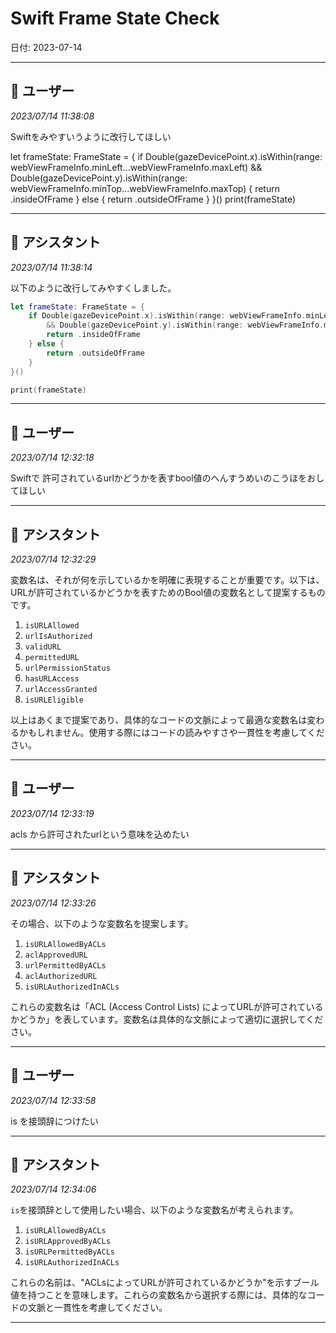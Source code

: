 # Swift Frame State Check

日付: 2023-07-14

---

## 👤 ユーザー
*2023/07/14 11:38:08*

Swiftをみやすいうように改行してほしい


let frameState: FrameState = {
                    if Double(gazeDevicePoint.x).isWithin(range: webViewFrameInfo.minLeft...webViewFrameInfo.maxLeft) && Double(gazeDevicePoint.y).isWithin(range: webViewFrameInfo.minTop...webViewFrameInfo.maxTop) {
                        return .insideOfFrame
                    } else {
                        return .outsideOfFrame
                    }
                }()
                print(frameState)

---

## 🤖 アシスタント
*2023/07/14 11:38:14*

以下のように改行してみやすくしました。

```swift
let frameState: FrameState = {
    if Double(gazeDevicePoint.x).isWithin(range: webViewFrameInfo.minLeft...webViewFrameInfo.maxLeft) 
        && Double(gazeDevicePoint.y).isWithin(range: webViewFrameInfo.minTop...webViewFrameInfo.maxTop) {
        return .insideOfFrame
    } else {
        return .outsideOfFrame
    }
}()

print(frameState)
```

---

## 👤 ユーザー
*2023/07/14 12:32:18*

Swiftで 許可されているurlかどうかを表すbool値のへんすうめいのこうほをおしてほしい

---

## 🤖 アシスタント
*2023/07/14 12:32:29*

変数名は、それが何を示しているかを明確に表現することが重要です。以下は、URLが許可されているかどうかを表すためのBool値の変数名として提案するものです。

1. `isURLAllowed`
2. `urlIsAuthorized`
3. `validURL`
4. `permittedURL`
5. `urlPermissionStatus`
6. `hasURLAccess`
7. `urlAccessGranted`
8. `isURLEligible`

以上はあくまで提案であり、具体的なコードの文脈によって最適な変数名は変わるかもしれません。使用する際にはコードの読みやすさや一貫性を考慮してください。

---

## 👤 ユーザー
*2023/07/14 12:33:19*

acls から許可されたurlという意味を込めたい

---

## 🤖 アシスタント
*2023/07/14 12:33:26*

その場合、以下のような変数名を提案します。

1. `isURLAllowedByACLs`
2. `aclApprovedURL`
3. `urlPermittedByACLs`
4. `aclAuthorizedURL`
5. `isURLAuthorizedInACLs`

これらの変数名は「ACL (Access Control Lists) によってURLが許可されているかどうか」を表しています。変数名は具体的な文脈によって適切に選択してください。

---

## 👤 ユーザー
*2023/07/14 12:33:58*

is を接頭辞につけたい

---

## 🤖 アシスタント
*2023/07/14 12:34:06*

`is`を接頭辞として使用したい場合、以下のような変数名が考えられます。

1. `isURLAllowedByACLs`
2. `isURLApprovedByACLs`
3. `isURLPermittedByACLs`
4. `isURLAuthorizedInACLs`

これらの名前は、"ACLsによってURLが許可されているかどうか"を示すブール値を持つことを意味します。これらの変数名から選択する際には、具体的なコードの文脈と一貫性を考慮してください。

---
